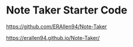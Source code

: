 # Note Taker Starter Code

https://github.com/ERAllen94/Note-Taker

https://erallen94.github.io/Note-Taker/